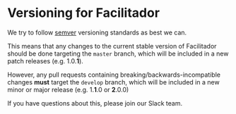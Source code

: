 # Versioning for Facilitador

We try to follow [semver](http://semver.org/) versioning standards as best we can.

This means that any changes to the current stable version of Facilitador should be done targeting the `master` branch, which will be included in a new patch releases (e.g. 1.0.**1**).

However, any pull requests containing breaking/backwards-incompatible changes **must** target the `develop` branch, which will be included in a new minor or major release (e.g. 1.**1**.0 or **2**.0.0)

If you have questions about this, please join our Slack team.
